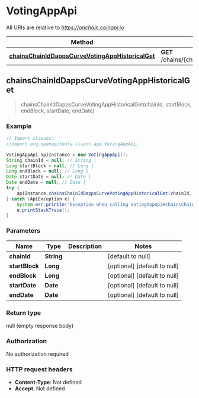 # VotingAppApi

All URIs are relative to *https://onchain.coinapi.io*

Method | HTTP request | Description
------------- | ------------- | -------------
[**chainsChainIdDappsCurveVotingAppHistoricalGet**](VotingAppApi.md#chainsChainIdDappsCurveVotingAppHistoricalGet) | **GET** /chains/{chain_id}/dapps/curve/votingApp/historical | 



## chainsChainIdDappsCurveVotingAppHistoricalGet

> chainsChainIdDappsCurveVotingAppHistoricalGet(chainId, startBlock, endBlock, startDate, endDate)



### Example

```java
// Import classes:
//import org.openapitools.client.api.VotingAppApi;

VotingAppApi apiInstance = new VotingAppApi();
String chainId = null; // String | 
Long startBlock = null; // Long | 
Long endBlock = null; // Long | 
Date startDate = null; // Date | 
Date endDate = null; // Date | 
try {
    apiInstance.chainsChainIdDappsCurveVotingAppHistoricalGet(chainId, startBlock, endBlock, startDate, endDate);
} catch (ApiException e) {
    System.err.println("Exception when calling VotingAppApi#chainsChainIdDappsCurveVotingAppHistoricalGet");
    e.printStackTrace();
}
```

### Parameters


Name | Type | Description  | Notes
------------- | ------------- | ------------- | -------------
 **chainId** | **String**|  | [default to null]
 **startBlock** | **Long**|  | [optional] [default to null]
 **endBlock** | **Long**|  | [optional] [default to null]
 **startDate** | **Date**|  | [optional] [default to null]
 **endDate** | **Date**|  | [optional] [default to null]

### Return type

null (empty response body)

### Authorization

No authorization required

### HTTP request headers

- **Content-Type**: Not defined
- **Accept**: Not defined

